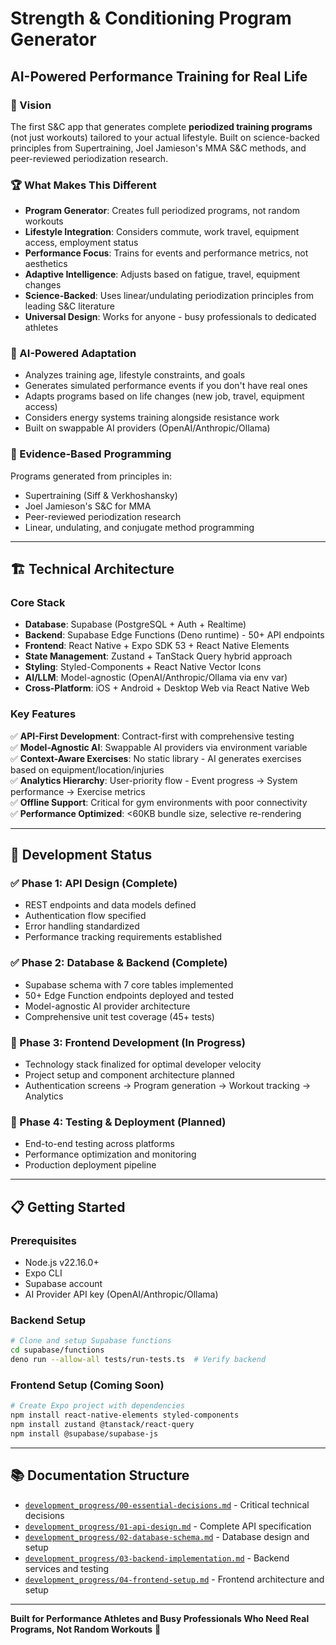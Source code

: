 # Strength & Conditioning Program Generator
## AI-Powered Performance Training for Real Life

### 🎯 Vision
The first S&C app that generates complete **periodized training programs** (not just workouts) tailored to your actual lifestyle. Built on science-backed principles from Supertraining, Joel Jamieson's MMA S&C methods, and peer-reviewed periodization research.

### 🏆 What Makes This Different
- **Program Generator**: Creates full periodized programs, not random workouts
- **Lifestyle Integration**: Considers commute, work travel, equipment access, employment status
- **Performance Focus**: Trains for events and performance metrics, not aesthetics  
- **Adaptive Intelligence**: Adjusts based on fatigue, travel, equipment changes
- **Science-Backed**: Uses linear/undulating periodization principles from leading S&C literature
- **Universal Design**: Works for anyone - busy professionals to dedicated athletes

### 🧠 AI-Powered Adaptation
- Analyzes training age, lifestyle constraints, and goals
- Generates simulated performance events if you don't have real ones
- Adapts programs based on life changes (new job, travel, equipment access)
- Considers energy systems training alongside resistance work
- Built on swappable AI providers (OpenAI/Anthropic/Ollama)

### 🔬 Evidence-Based Programming
Programs generated from principles in:
- Supertraining (Siff & Verkhoshansky)
- Joel Jamieson's S&C for MMA
- Peer-reviewed periodization research
- Linear, undulating, and conjugate method programming

---

## 🏗️ Technical Architecture

### Core Stack
- **Database**: Supabase (PostgreSQL + Auth + Realtime)
- **Backend**: Supabase Edge Functions (Deno runtime) - 50+ API endpoints
- **Frontend**: React Native + Expo SDK 53 + React Native Elements
- **State Management**: Zustand + TanStack Query hybrid approach
- **Styling**: Styled-Components + React Native Vector Icons
- **AI/LLM**: Model-agnostic (OpenAI/Anthropic/Ollama via env var)
- **Cross-Platform**: iOS + Android + Desktop Web via React Native Web

### Key Features
✅ **API-First Development**: Contract-first with comprehensive testing  
✅ **Model-Agnostic AI**: Swappable AI providers via environment variable  
✅ **Context-Aware Exercises**: No static library - AI generates exercises based on equipment/location/injuries  
✅ **Analytics Hierarchy**: User-priority flow - Event progress → System performance → Exercise metrics  
✅ **Offline Support**: Critical for gym environments with poor connectivity  
✅ **Performance Optimized**: <60KB bundle size, selective re-rendering  

---

## 🚀 Development Status

### ✅ Phase 1: API Design (Complete)
- REST endpoints and data models defined
- Authentication flow specified
- Error handling standardized
- Performance tracking requirements established

### ✅ Phase 2: Database & Backend (Complete)  
- Supabase schema with 7 core tables implemented
- 50+ Edge Function endpoints deployed and tested
- Model-agnostic AI provider architecture
- Comprehensive unit test coverage (45+ tests)

### 📱 Phase 3: Frontend Development (In Progress)
- Technology stack finalized for optimal developer velocity
- Project setup and component architecture planned
- Authentication screens → Program generation → Workout tracking → Analytics

### 🎯 Phase 4: Testing & Deployment (Planned)
- End-to-end testing across platforms
- Performance optimization and monitoring
- Production deployment pipeline

---

## 📋 Getting Started

### Prerequisites
- Node.js v22.16.0+
- Expo CLI
- Supabase account
- AI Provider API key (OpenAI/Anthropic/Ollama)

### Backend Setup
```bash
# Clone and setup Supabase functions
cd supabase/functions
deno run --allow-all tests/run-tests.ts  # Verify backend
```

### Frontend Setup (Coming Soon)
```bash
# Create Expo project with dependencies
npm install react-native-elements styled-components
npm install zustand @tanstack/react-query
npm install @supabase/supabase-js
```

---

## 📚 Documentation Structure

- [`development_progress/00-essential-decisions.md`](./development_progress/00-essential-decisions.md) - Critical technical decisions
- [`development_progress/01-api-design.md`](./development_progress/01-api-design.md) - Complete API specification  
- [`development_progress/02-database-schema.md`](./development_progress/02-database-schema.md) - Database design and setup
- [`development_progress/03-backend-implementation.md`](./development_progress/03-backend-implementation.md) - Backend services and testing
- [`development_progress/04-frontend-setup.md`](./development_progress/04-frontend-setup.md) - Frontend architecture and setup

---

**Built for Performance Athletes and Busy Professionals Who Need Real Programs, Not Random Workouts** 💪